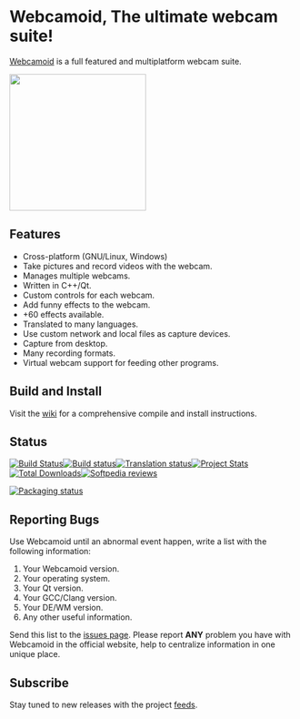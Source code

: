 # Webcamoid, The ultimate webcam suite! #

[Webcamoid](https://webcamoid.github.io/) is a full featured and multiplatform webcam suite.

<a target="_blank" href="https://webcamoid.github.io/"><img src="https://raw.githubusercontent.com/webcamoid/webcamoid.github.io/master/data/screenshots/cap01.png" style="height: 240px;" /></a>

## Features ##

* Cross-platform (GNU/Linux, Windows)
* Take pictures and record videos with the webcam.
* Manages multiple webcams.
* Written in C++/Qt.
* Custom controls for each webcam.
* Add funny effects to the webcam.
* +60 effects available.
* Translated to many languages.
* Use custom network and local files as capture devices.
* Capture from desktop.
* Many recording formats.
* Virtual webcam support for feeding other programs.

## Build and Install ##

Visit the [wiki](https://github.com/webcamoid/webcamoid/wiki) for a comprehensive compile and install instructions.

## Status ##

[![Build Status](https://travis-ci.org/webcamoid/webcamoid.svg?branch=master)](https://travis-ci.org/webcamoid/webcamoid)[![Build status](https://ci.appveyor.com/api/projects/status/hrgbf3qe52ysr8gl?svg=true)](https://ci.appveyor.com/project/hipersayanX/webcamoid)[![Translation status](https://hosted.weblate.org/widgets/webcamoid/-/svg-badge.svg)](https://hosted.weblate.org/engage/webcamoid/?utm_source=widget)[![Project Stats](https://www.openhub.net/p/Webcamoid/widgets/project_thin_badge.gif)](https://www.openhub.net/p/Webcamoid)[![Total Downloads](https://img.shields.io/github/downloads/webcamoid/webcamoid/total.svg)](https://github.com/webcamoid/webcamoid/releases)[![Softpedia reviews](https://img.shields.io/badge/review-softpedia-ff69b4.svg)](http://www.softpedia.com/get/Internet/WebCam/Webcamoid.shtml)

[![Packaging status](https://repology.org/badge/vertical-allrepos/webcamoid.svg)](https://repology.org/metapackage/webcamoid)

## Reporting Bugs ##

Use Webcamoid until an abnormal event happen, write a list with the following information:

1. Your Webcamoid version.
2. Your operating system.
3. Your Qt version.
4. Your GCC/Clang version.
5. Your DE/WM version.
6. Any other useful information.

Send this list to the [issues page](http://github.com/webcamoid/webcamoid/issues). Please report **ANY** problem you have with Webcamoid in the official website, help to centralize information in one unique place.

## Subscribe ##

Stay tuned to new releases with the project [feeds](https://github.com/webcamoid/webcamoid/releases.atom).
